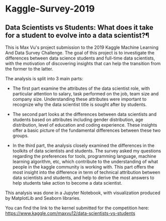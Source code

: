 # Kaggle-Survey-2019

## Data Scientists vs Students: What does it take for a student to evolve into a data scientist?¶

This is Max Vu's project submission to the 2019 Kaggle Machine Learning And Data Survey Challenge. The goal of this project is to investigate the differences between data science students and full-time data scientists, with the motivation of discovering insights that can help the transition from the former to the latter. 

The analysis is split into 3 main parts:

- The first part examine the attributes of the data scientist role, with particular attention to salary, task performed on the job, team size and company size. Understanding these attributes were important to recognize why the data scientist title is sought after by students. 

- The second part looks at the differences between data scientists and students based on attributes including gender distribution, age distribution, level of education and coding experience. These insights offer a basic picture of the fundamental differences between these two groups. 

- In the third part, the analysis closely examined the differences in the toolkits of data scientists and students. The survey asked my questions regarding the preferences for tools, programming language, machine learning algorithm, etc, which contribute to the understanding of what people in the kaggle community is working with. This part offers the most insight into the difference in term of technical attribution between data scientists and students, and help to derive the most answers to help students take action to become a data scientist.

This analysis was done in a Jupyter Notebook, with visualization produced by MatplotLib and Seaborn libraries. 

You can find the link to the kernel submitted for the competition here: https://www.kaggle.com/maxvu12/data-scientists-vs-students




